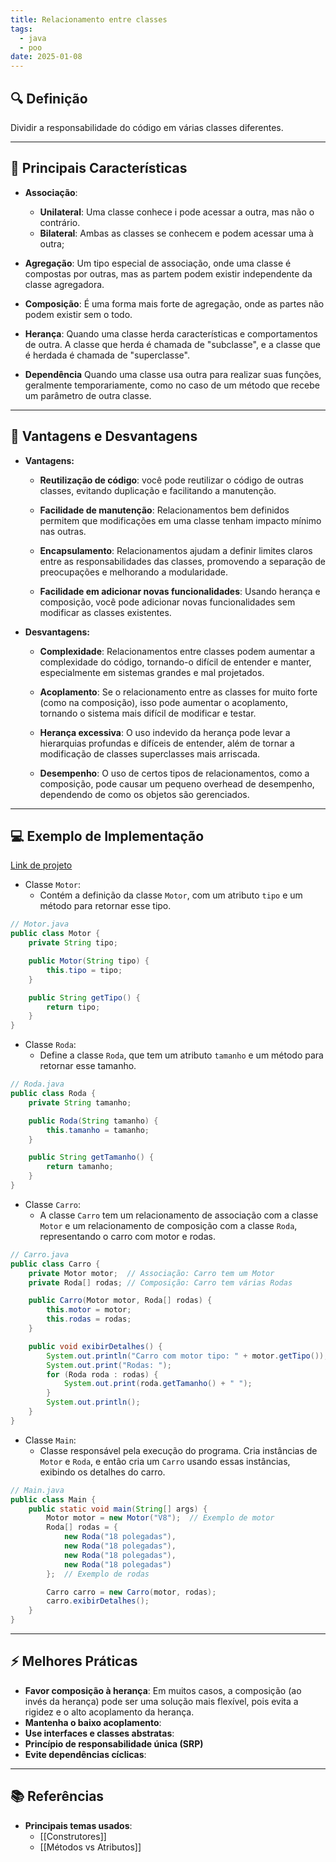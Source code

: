 ```yaml
---
title: Relacionamento entre classes
tags:
  - java
  - poo
date: 2025-01-08
---
```


## 🔍 Definição

Dividir a responsabilidade do código em várias classes diferentes.

---

## 📝 Principais Características

- **Associação**:
	- **Unilateral**: Uma classe conhece i pode acessar a outra, mas não o contrário.
	- **Bilateral**: Ambas as classes se conhecem e podem acessar uma à outra;
	
- **Agregação**: Um tipo especial de associação, onde uma classe é compostas por outras, mas as partem podem existir independente da classe agregadora.

- **Composição**: É uma forma mais forte de agregação, onde as partes não podem existir sem o todo.

- **Herança**: Quando uma classe herda características e comportamentos de outra. A classe que herda é chamada de "subclasse", e a classe que é herdada é chamada de "superclasse".

- **Dependência** Quando uma classe usa outra para realizar suas funções, geralmente temporariamente, como no caso de um método que recebe um parâmetro de outra classe.

---

## 🧩 Vantagens e Desvantagens

- **Vantagens:**
	- **Reutilização de código**: você pode reutilizar o código de outras classes, evitando duplicação e facilitando a manutenção.
	  
	- **Facilidade de manutenção**: Relacionamentos bem definidos permitem que modificações em uma classe tenham impacto mínimo nas outras.
	  
	- **Encapsulamento**: Relacionamentos ajudam a definir limites claros entre as responsabilidades das classes, promovendo a separação de preocupações e melhorando a modularidade.
	  
	- **Facilidade em adicionar novas funcionalidades**: Usando herança e composição, você pode adicionar novas funcionalidades sem modificar as classes existentes.
	
- **Desvantagens:**
	- **Complexidade**: Relacionamentos entre classes podem aumentar a complexidade do código, tornando-o difícil de entender e manter, especialmente em sistemas grandes e mal projetados.
	  
	- **Acoplamento**: Se o relacionamento entre as classes for muito forte (como na composição), isso pode aumentar o acoplamento, tornando o sistema mais difícil de modificar e testar.
	  
	- **Herança excessiva**: O uso indevido da herança pode levar a hierarquias profundas e difíceis de entender, além de tornar a modificação de classes superclasses mais arriscada.
	  
	- **Desempenho**: O uso de certos tipos de relacionamentos, como a composição, pode causar um pequeno overhead de desempenho, dependendo de como os objetos são gerenciados.

---

## 💻 Exemplo de Implementação

[Link de projeto]([bllakk/LibertyWalk-Java](https://github.com/bllakk/LibertyWalk-Java))

- Classe `Motor`: 
	- Contém a definição da classe `Motor`, com um atributo `tipo` e um método para retornar esse tipo.
```java
// Motor.java
public class Motor {
    private String tipo;

    public Motor(String tipo) {
        this.tipo = tipo;
    }

    public String getTipo() {
        return tipo;
    }
}

```

- Classe `Roda`: 
	- Define a classe `Roda`, que tem um atributo `tamanho` e um método para retornar esse tamanho.
```java
// Roda.java
public class Roda {
    private String tamanho;

    public Roda(String tamanho) {
        this.tamanho = tamanho;
    }

    public String getTamanho() {
        return tamanho;
    }
}

```

- Classe `Carro`: 
	- A classe `Carro` tem um relacionamento de associação com a classe `Motor` e um relacionamento de composição com a classe `Roda`, representando o carro com motor e rodas.
```java
// Carro.java
public class Carro {
    private Motor motor;  // Associação: Carro tem um Motor
    private Roda[] rodas; // Composição: Carro tem várias Rodas

    public Carro(Motor motor, Roda[] rodas) {
        this.motor = motor;
        this.rodas = rodas;
    }

    public void exibirDetalhes() {
        System.out.println("Carro com motor tipo: " + motor.getTipo());
        System.out.print("Rodas: ");
        for (Roda roda : rodas) {
            System.out.print(roda.getTamanho() + " ");
        }
        System.out.println();
    }
}

```

- Classe `Main`:
	- Classe responsável pela execução do programa. Cria instâncias de `Motor` e `Roda`, e então cria um `Carro` usando essas instâncias, exibindo os detalhes do carro.
```java
// Main.java
public class Main {
    public static void main(String[] args) {
        Motor motor = new Motor("V8");  // Exemplo de motor
        Roda[] rodas = {
            new Roda("18 polegadas"),
            new Roda("18 polegadas"),
            new Roda("18 polegadas"),
            new Roda("18 polegadas")
        };  // Exemplo de rodas

        Carro carro = new Carro(motor, rodas);
        carro.exibirDetalhes();
    }
}

```
---

## ⚡ Melhores Práticas

- **Favor composição à herança**: Em muitos casos, a composição (ao invés da herança) pode ser uma solução mais flexível, pois evita a rigidez e o alto acoplamento da herança.
- **Mantenha o baixo acoplamento**:
- **Use interfaces e classes abstratas**: 
- **Princípio de responsabilidade única (SRP)**
- **Evite dependências cíclicas**:

---

## 📚 Referências 

- **Principais temas usados**:
	- [[Construtores]]
	- [[Métodos vs Atributos]]